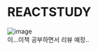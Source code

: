 # REACTSTUDY

![image](https://user-images.githubusercontent.com/64140544/143434777-04f4f0dd-d5c5-46d1-bb8a-358032ed922f.png)
<br>
이...이책 공부하면서 리뷰 예정..

